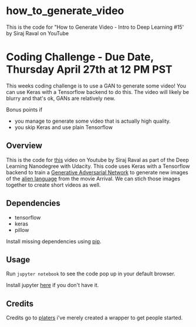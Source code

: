 # how_to_generate_video
This is the code for "How to Generate Video - Intro to Deep Learning #15' by Siraj Raval on YouTube


# Coding Challenge - Due Date, Thursday April 27th at 12 PM PST

This weeks coding challenge is to use a GAN to generate some video! You can use Keras with a Tensorflow backend to do this.  The video will likely be blurry and that's ok, GANs are relatively new. 

Bonus points if 
* you manage to generate some video that is actually high quality. 
* you skip Keras and use plain Tensorflow


## Overview

This is the code for [this](https://www.youtube.com/watch?v=-E2N1kQc8MM&feature=youtu.be) video on Youtube by Siraj Raval as part of the Deep Learning Nanodegree with Udacity. This code uses Keras with a Tensorflow backend to train a [Generative Adversarial Network](https://www.google.com/search?q=generative+adversarial+network&oq=gener&aqs=chrome.0.69i59j69i61j69i60l2j69i59j69i61.547j0j1&sourceid=chrome&ie=UTF-8) to generate new images of the [alien language](http://blog.wolfram.com/2017/01/31/analyzing-and-translating-an-alien-language-arrival-logograms-and-the-wolfram-language/) from the movie Arrival. We can stich those images together to create short videos as well.

## Dependencies

* tensorflow
* keras
* pillow 

Install missing dependencies using [pip](https://pip.pypa.io/en/stable/).

## Usage

Run `jupyter notebook` to see the code pop up in your default browser. 

Install jupyter [here](http://jupyter.readthedocs.io/en/latest/install.html) if you don't have it.

## Credits

Credits go to [platers](https://github.com/platers) i've merely created a wrapper to get people started.

